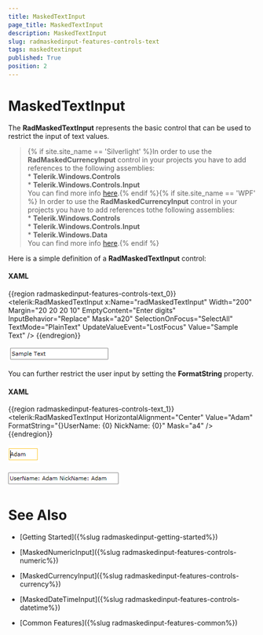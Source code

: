 ```yaml
---
title: MaskedTextInput
page_title: MaskedTextInput
description: MaskedTextInput
slug: radmaskedinput-features-controls-text
tags: maskedtextinput
published: True
position: 2
---
```


# MaskedTextInput

The __RadMaskedTextInput__ represents the basic control that can be used to restrict the input of text values.

>{% if site.site_name == 'Silverlight' %}In order to use the __RadMaskedCurrencyInput__ control in your projects you have to add references to the following assemblies:<br/>* __Telerik.Windows.Controls__<br/>* __Telerik.Windows.Controls.Input__<br/>You can find more info [here](http://www.telerik.com/help/silverlight/installation-installing-controls-dependencies.html).{% endif %}{% if site.site_name == 'WPF' %} In order to use the __RadMaskedCurrencyInput__ control in your projects you have to add references tothe following assemblies:<br/>* __Telerik.Windows.Controls__<br/>* __Telerik.Windows.Controls.Input__<br/>* __Telerik.Windows.Data__<br/>You can find more info [here](http://www.telerik.com/help/wpf/installation-installing-controls-dependencies-wpf.html).{% endif %}

Here is a simple definition of a __RadMaskedTextInput__ control:

#### __XAML__

{{region radmaskedinput-features-controls-text_0}}
	<telerik:RadMaskedTextInput x:Name="radMaskedTextInput" 
	                            Width="200"
	                            Margin="20 20 20 10"
	                            EmptyContent="Enter digits"
	                            InputBehavior="Replace"
	                            Mask="a20"
	                            SelectionOnFocus="SelectAll"
	                            TextMode="PlainText"
	                            UpdateValueEvent="LostFocus"
	                            Value="Sample Text" />
	{{endregion}}



![](images/radmaskedinput_textinput_default.png)


You can further restrict the user input by setting the __FormatString__ property. 
		

#### __XAML__

{{region radmaskedinput-features-controls-text_1}}
	<telerik:RadMaskedTextInput HorizontalAlignment="Center"
	                            Value="Adam"
	                            FormatString="{}UserName: {0} NickName: {0}"
	                            Mask="a4" />
	{{endregion}}



![](images/radmaskedinput_textinput_format_string_focused.png)

![](images/radmaskedinput_textinput_format_string.png)

# See Also

 * [Getting Started]({%slug radmaskedinput-getting-started%})

 * [MaskedNumericInput]({%slug radmaskedinput-features-controls-numeric%})

 * [MaskedCurrencyInput]({%slug radmaskedinput-features-controls-currency%})

 * [MaskedDateTimeInput]({%slug radmaskedinput-features-controls-datetime%})

 * [Common Features]({%slug radmaskedinput-features-common%})
